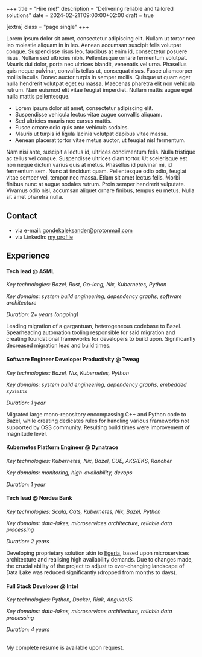 +++
title = "Hire me!"
description = "Delivering reliable and tailored solutions"
date = 2024-02-21T09:00:00+02:00
draft = true

[extra]
class = "page single"
+++

Lorem ipsum dolor sit amet, consectetur adipiscing elit. Nullam ut tortor nec leo molestie aliquam in in leo. Aenean accumsan suscipit felis volutpat congue. Suspendisse risus leo, faucibus at enim id, consectetur posuere risus. Nullam sed ultricies nibh. Pellentesque ornare fermentum volutpat. Mauris dui dolor, porta nec ultrices blandit, venenatis vel urna. Phasellus quis neque pulvinar, convallis tellus ut, consequat risus. Fusce ullamcorper mollis iaculis. Donec auctor turpis in semper mollis. Quisque ut quam eget nulla hendrerit volutpat eget eu massa. Maecenas pharetra elit non vehicula rutrum. Nam euismod elit vitae feugiat imperdiet. Nullam mattis augue eget nulla mattis pellentesque.

* Lorem ipsum dolor sit amet, consectetur adipiscing elit.
* Suspendisse vehicula lectus vitae augue convallis aliquam.
* Sed ultricies mauris nec cursus mattis.
* Fusce ornare odio quis ante vehicula sodales.
* Mauris ut turpis id ligula lacinia volutpat dapibus vitae massa.
* Aenean placerat tortor vitae metus auctor, ut feugiat nisl fermentum.

Nam nisi ante, suscipit a lectus id, ultrices condimentum felis. Nulla tristique ac tellus vel congue. Suspendisse ultrices diam tortor. Ut scelerisque est non neque dictum varius quis at metus. Phasellus id pulvinar mi, id fermentum sem. Nunc at tincidunt quam. Pellentesque odio odio, feugiat vitae semper vel, tempor nec massa. Etiam sit amet lectus felis. Morbi finibus nunc at augue sodales rutrum. Proin semper hendrerit vulputate. Vivamus odio nisl, accumsan aliquet ornare finibus, tempus eu metus. Nulla sit amet pharetra nulla.

## Contact

* via e-mail: [gondekaleksander@protonmail.com](mailto:gondekaleksander@protonmail.com)
* via LinkedIn: [my profile](https://www.linkedin.com/in/aleksander-gondek)
## Experience

#### Tech lead @ ASML

*Key technologies: Bazel, Rust, Go-lang, Nix, Kubernetes, Python*

*Key domains: system build engineering, dependency graphs, software architecture*

*Duration: 2+ years (ongoing)*

Leading migration of a gargantuan, heterogeneous codebase to Bazel. Spearheading automation tooling responsible for said migration and creating foundational frameworks for developers to build upon. Significantly decreased migration lead and build times.

#### Software Engineer Developer Productivity @ Tweag

*Key technologies: Bazel, Nix, Kubernetes, Python*

*Key domains: system build engineering, dependency graphs, embedded systems*

*Duration: 1 year*

Migrated large mono-repository encompassing C++ and Python code to Bazel, while creating dedicates rules for handling various frameworks not supported by OSS community. Resulting build times were improvement of magnitude level.  

#### Kubernetes Platform Engineer @ Dynatrace

*Key technologies: Kubernetes, Nix, Bazel, CUE, AKS/EKS, Rancher*

*Key domains: monitoring, high-availability, devops*

*Duration: 1 year*

#### Tech lead @ Nordea Bank
*Key technologies: Scala, Cats, Kubernetes, Nix, Bazel, Python*

*Key domains: data-lakes, microservices architecture, reliable data processing*

*Duration: 2 years*

Developing proprietary solution akin to [Egeria](https://egeria.odpi.org), based upon microservices
architecture and realising high availability demands. Due to changes made, the crucial ability of
the project to adjust to ever-changing landscape of Data Lake was reduced significantly (dropped from months to days).

#### Full Stack Developer @ Intel
*Key technologies: Python, Docker, Riak, AngularJS*

*Key domains: data-lakes, microservices architecture, reliable data processing*

*Duration: 4 years*

<br/>
My complete resume is available upon request. 
